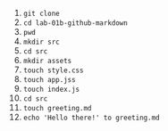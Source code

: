 1) `git clone`
1) `cd lab-01b-github-markdown`
1) `pwd`
1) `mkdir src`
1) `cd src`
1) `mkdir assets`
1) `touch style.css`
1) `touch app.jss`
1) `touch index.js`
1) `cd src`
1) `touch greeting.md`
1) `echo 'Hello there!' to greeting.md`
